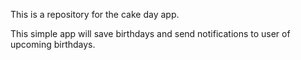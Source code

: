 This is a repository for the cake day app.

This simple app will save birthdays and send notifications to user of upcoming birthdays.
